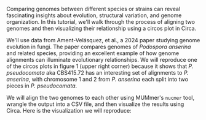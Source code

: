 <script>
import Link from "$components/Link.svelte";
</script>

Comparing genomes between different species or strains can reveal fascinating insights about evolution, structural variation, and genome organization. In this tutorial, we'll walk through the process of aligning two genomes and then visualizing their relationship using a circos plot in Circa.

We'll use data from <Link href="https://pmc.ncbi.nlm.nih.gov/articles/PMC10936905">Ament-Velásquez, et al.</Link>, a 2024 paper studying genome evolution in fungi. The paper compares genomes of <i>Podospora anserina</i> and related species, providing an excellent example of how genome alignments can illuminate evolutionary relationships. We will reproduce one of the circos plots in <Link href="https://pmc.ncbi.nlm.nih.gov/articles/PMC10936905/#evae034-F1">figure 1 (upper right corner)</Link> because it shows that <i>P. pseudocomata</i> aka CBS415.72 has an interesting set of alignments to <i>P. anserina</i>, with chromosome 1 and 2 from <i>P. anserina</i> each split into two pieces in <i>P. pseudocomata</i>.

We will align the two genomes to each other using MUMmer's `nucmer` tool, wrangle the output into a CSV file, and then visualize the results using Circa. Here is the visualization we will reproduce:

<Link href="https://circa.omgenomics.com/app/plot/gallery/aligned_genomes" />
